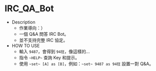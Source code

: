 # IRC_QA_Bot

- Description
  - 作業導向：）
  - 一個 Q&A 問答 IRC Bot。
  - 並不支持完整 IRC 協定。
- HOW TO USE
  - 輸入 `9487`，會得到 `94狂`，像這樣的...
  - 指令 `~HELP~` 查詢 Key 和提示。
  - 使用 `~set~ [A] as [B]`，例如：`~set~ 9487 as 94狂` 設置一對 Q&A。
